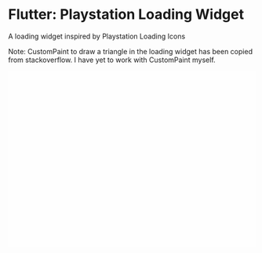 # Flutter: Playstation Loading Widget

A loading widget inspired by Playstation Loading Icons

Note:
CustomPaint to draw a triangle in the loading widget has been copied from stackoverflow. I have yet to work with CustomPaint myself.

![](playstation_loading.gif)